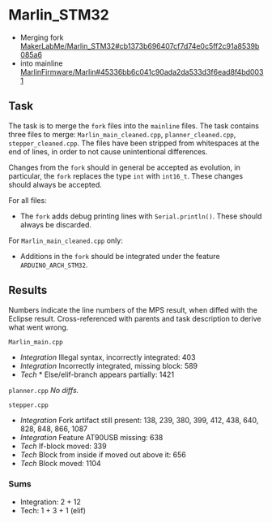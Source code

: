# Marlin_STM32
- Merging fork [MakerLabMe/Marlin_STM32#cb1373b696407cf7d74e0c5ff2c91a8539b085a6](https://github.com/MakerLabMe/Marlin_STM32/commit/cb1373b696407cf7d74e0c5ff2c91a8539b085a6)
- into mainline [MarlinFirmware/Marlin#45336bb6c041c90ada2da533d3f6ead8f4bd0031](https://github.com/MarlinFirmware/Marlin/commit/45336bb6c041c90ada2da533d3f6ead8f4bd0031)

## Task
The task is to merge the `fork` files into the `mainline` files.
The task contains three files to merge: `Marlin_main_cleaned.cpp`, `planner_cleaned.cpp`, `stepper_cleaned.cpp`.
The files have been stripped from whitespaces at the end of lines, in order to not cause unintentional differences.

Changes from the `fork` should in general be accepted as evolution, in particular, the `fork` replaces the type `int` with `int16_t`. These changes should always be accepted.

For all files:
* The `fork` adds debug printing lines with `Serial.println()`. These should always be discarded.

For `Marlin_main_cleaned.cpp` only:
* Additions in the `fork` should be integrated under the feature `ARDUINO_ARCH_STM32`.

## Results
Numbers indicate the line numbers of the MPS result, when diffed with the Eclipse result.
Cross-referenced with parents and task description to derive what went wrong.

`Marlin_main.cpp`
* _Integration_ Illegal syntax, incorrectly integrated: 403
* _Integration_ Incorrectly integrated, missing block: 589
* _Tech_ * Else/elif-branch appears partially: 1421

`planner.cpp`
_No diffs._

`stepper.cpp`
* _Integration_ Fork artifact still present: 138, 239, 380, 399, 412, 438, 640, 828, 848, 866, 1087
* _Integration_ Feature AT90USB missing: 638
* _Tech_ If-block moved: 339
* _Tech_ Block from inside if moved out above it: 656
* _Tech_ Block moved: 1104

### Sums

* Integration: 2 + 12
* Tech: 1 + 3 + 1 (elif)